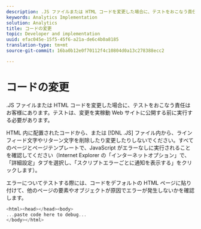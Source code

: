 ```yaml
---
description: .JS ファイルまたは HTML コードを変更した場合に、テストをおこなう責任はお客様にあります。テストは、変更を実稼動 Web サイトに公開する前に実行する必要があります。
keywords: Analytics Implementation
solution: Analytics
title: コードの変更
topic: Developer and implementation
uuid: efac045e-15f5-45f6-a21a-de6c4b0a8185
translation-type: tm+mt
source-git-commit: 16ba0b12e0f70112f4c10804d0a13c278388ecc2

---
```



# コードの変更

.JS ファイルまたは HTML コードを変更した場合に、テストをおこなう責任はお客様にあります。テストは、変更を実稼動 Web サイトに公開する前に実行する必要があります。

HTML 内に配置されたコードから、または [!DNL .JS] ファイル内から、ラインフィード文字やリターン文字を削除したり変更したりしないでください。すべてのページとページテンプレートで、JavaScript がエラーなしに実行されることを確認してください（Internet Explorer の「インターネットオプション」で、「詳細設定」タブを選択し、「スクリプトエラーごとに通知を表示する」をクリックします）。

エラーについてテストする際には、コードをデフォルトの HTML ページに貼り付けて、他のページの要素やオブジェクトが原因でエラーが発生しないかを確認します。

```js
<html><head></head><body>
...paste code here to debug...
</body></html>
```

